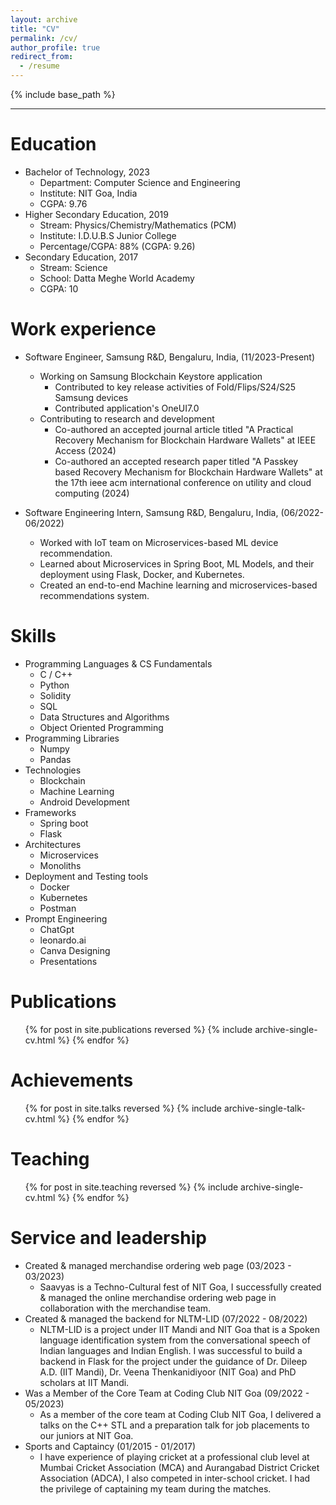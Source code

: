```yaml
---
layout: archive
title: "CV"
permalink: /cv/
author_profile: true
redirect_from:
  - /resume
---
```


{% include base_path %}

<hr>

Education
======
* Bachelor of Technology, 2023
  * Department: Computer Science and Engineering
  * Institute: NIT Goa, India
  * CGPA: 9.76
* Higher Secondary Education, 2019
  * Stream: Physics/Chemistry/Mathematics (PCM)
  * Institute: I.D.U.B.S Junior College
  * Percentage/CGPA: 88% (CGPA: 9.26)
* Secondary Education, 2017
  * Stream: Science
  * School: Datta Meghe World Academy
  * CGPA: 10

Work experience
======
* Software Engineer, Samsung R&D, Bengaluru, India, (11/2023-Present)
  * Working on Samsung Blockchain Keystore application
    * Contributed to key release activities of Fold/Flips/S24/S25 Samsung devices
    * Contributed application's OneUI7.0
  * Contributing to research and development
    * Co-authored an accepted journal article titled "A Practical Recovery Mechanism for Blockchain Hardware Wallets" at IEEE Access (2024)
    * Co-authored an accepted research paper titled "A Passkey based Recovery Mechanism for Blockchain Hardware Wallets" at the 17th ieee acm international conference on utility and cloud computing (2024)

* Software Engineering Intern, Samsung R&D, Bengaluru, India, (06/2022-06/2022)
  * Worked with IoT team on Microservices-based ML device
recommendation.
  * Learned about Microservices in Spring Boot, ML Models, and their
deployment using Flask, Docker, and Kubernetes.
  * Created an end-to-end Machine learning and microservices-based
recommendations system.
  
Skills
======
* Programming Languages & CS Fundamentals
  * C / C++
  * Python
  * Solidity
  * SQL
  * Data Structures and Algorithms
  * Object Oriented Programming
* Programming Libraries
  * Numpy
  * Pandas
* Technologies
  * Blockchain
  * Machine Learning
  * Android Development
* Frameworks
  * Spring boot
  * Flask
* Architectures
  * Microservices
  * Monoliths
* Deployment and Testing tools
  * Docker
  * Kubernetes
  * Postman
* Prompt Engineering
  * ChatGpt
  * leonardo.ai
  * Canva Designing
  * Presentations

Publications
======
  <ul>{% for post in site.publications reversed %}
    {% include archive-single-cv.html %}
  {% endfor %}</ul>
  
Achievements
======
  <ul>{% for post in site.talks reversed %}
    {% include archive-single-talk-cv.html  %}
  {% endfor %}</ul>
  
Teaching
======
  <ul>{% for post in site.teaching reversed %}
    {% include archive-single-cv.html %}
  {% endfor %}</ul>
  
Service and leadership
======
* Created & managed merchandise ordering web page (03/2023 - 03/2023)
  * Saavyas is a Techno-Cultural fest of NIT Goa, I successfully created & managed
    the online merchandise ordering web page in collaboration with the
    merchandise team.
* Created & managed the backend for NLTM-LID (07/2022 - 08/2022)
  * NLTM-LID is a project under IIT Mandi and NIT Goa that is a Spoken language
    identification system from the conversational speech of Indian languages and
    Indian English. I was successful to build a backend in Flask for the project
    under the guidance of Dr. Dileep A.D. (IIT Mandi), Dr. Veena Thenkanidiyoor
    (NIT Goa) and PhD scholars at IIT Mandi.
* Was a Member of the Core Team at Coding Club NIT Goa (09/2022 - 05/2023)
  * As a member of the core team at Coding Club NIT Goa, I delivered a talks on the
    C++ STL and a preparation talk for job placements to our juniors at NIT Goa.
* Sports and Captaincy (01/2015 - 01/2017)
  * I have experience of playing cricket at a professional club level at Mumbai Cricket Association (MCA) and Aurangabad District Cricket Association (ADCA), I also competed in inter-school cricket. I had the privilege of captaining my team during the matches.